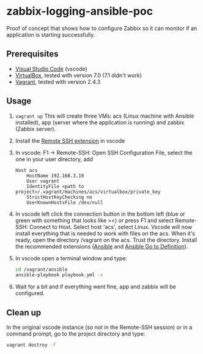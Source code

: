 # zabbix-logging-ansible-poc

Proof of concept that shows how to configure Zabbix so it can monitor if an application is starting successfully.

## Prerequisites

- [Visual Studio Code](https://code.visualstudio.com/) (vscode)
- [VirtualBox](https://www.virtualbox.org/), tested with version 7.0 (7.1 didn't work)
- [Vagrant](https://www.vagrantup.com/), tested with version 2.4.3

## Usage

1. ```vagrant up```
This will create three VMs: acs (Linux machine with Ansible installed), app (server where the application is running) and zabbix (Zabbix server).
2. Install the [Remote SSH extension](https://code.visualstudio.com/docs/remote/ssh) in vscode
3. In vscode: F1 -> Remote-SSH: Open SSH Configuration File, select the one in your user directory, add

    ``` ssh
    Host acs
        HostName 192.168.3.19
        User vagrant
        IdentityFile <path to project>/.vagrant/machines/acs/virtualbox/private_key
        StrictHostKeyChecking no
        UserKnownHostsFile /dev/null
    ```

4. In vscode left click the connection button in the bottom left (blue or green with something that
looks like ><) or press F1 and select Remote-SSH: Connect to Host. Select host 'acs', select Linux.
Vscode will now install everything that is needed to work with files on the acs. When it's ready, open
the directory /vagrant on the acs. Trust the directory. Install the recommended extensions
([Ansible](https://marketplace.visualstudio.com/items?itemName=redhat.ansible) and
[Ansible Go to Definition](https://marketplace.visualstudio.com/items?itemName=BlauweLucht.ansible-go-to-definition)).
5. In vscode open a terminal window and type:

    ``` bash
    cd /vagrant/ansible
    ansible-playbook playbook.yml -v
    ```

6. Wait for a bit and if everything went fine, app and zabbix will be configured.

## Clean up

In the original vscode instance (so not in the Remote-SSH session) or in a command prompt, go to the
project directory and type:

``` bash
vagrant destroy -f
```
